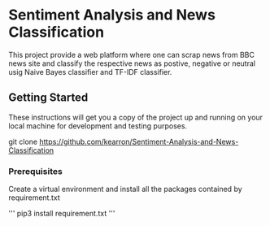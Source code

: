 # Sentiment Analysis and News Classification
This project provide a web platform where one can scrap news from BBC news site and classify the respective news as postive, negative or neutral usig Naive Bayes classifier and TF-IDF classifier.

## Getting Started

These instructions will get you a copy of the project up and running on your local machine for development and testing purposes. 

git clone https://github.com/kearron/Sentiment-Analysis-and-News-Classification

### Prerequisites
Create a virtual environment and install all the packages contained by requirement.txt

'''
pip3 install requirement.txt
'''
